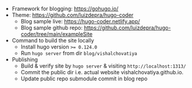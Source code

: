 
- Framework for blogging: https://gohugo.io/
- Theme: https://github.com/luizdepra/hugo-coder
    - Blog sample live: https://hugo-coder.netlify.app/
    - Blog sample github repo: https://github.com/luizdepra/hugo-coder/tree/main/exampleSite
- Command to build the site locally
    - Install hugo version `>= 0.124.0`
    - Run `hugo server` from dir `blog/vishalchovatiya`
- Publishing
    - Build & verify site by `hugo server` & visiting `http://localhost:1313/`
    - Commit the public dir i.e. actual website vishalchovatiya.github.io.
    - Update public repo submodule commit in blog repo